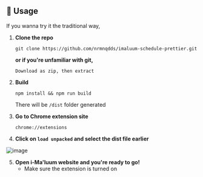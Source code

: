 ## 🔧 Usage
If you wanna try it the traditional way,
1. **Clone the repo**
   ```
   git clone https://github.com/nrmnqdds/imaluum-schedule-prettier.git
   ```
   **or if you're unfamiliar with git,**
   ```
   Download as zip, then extract
   ```

2. **Build**
   ```
   npm install && npm run build
   ```
   There will be `/dist` folder generated

4. **Go to Chrome extension site**
   ```
   chrome://extensions
   ```

5. **Click on `load unpacked` and select the dist file earlier**
   
![image](https://github.com/qryskalyst20/dark-imaluum/assets/65181897/5714c9bc-f0ba-4fca-96ff-24e1e5b8a382)

5. **Open i-Ma'luum website and you're ready to go!**
   - Make sure the extension is turned on
